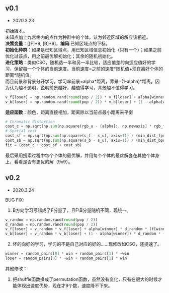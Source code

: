 ## v0.1
- 2020.3.23

初始版本。<br/>
未知点加上九宫格内的点作为种群中的个体。认为邻近区域的解应该相近。<br/>
**决策变量**：[[F]\*9, [B]\*9]，**编码**:已知区域点的下标。<br/>
**初始化种群**：如果是已知区域点，用已知区域信息初始化（只有一个）；如果之前优化过该点，用之前最优解初始化；其余的随机初始化。<br/>
**进化策略**：类似CSO，随机选一半和另一半比较，适应值差的向适应值好的学习，保留每一个个体的当前速度。当前速度=之前的速度\*随机值+现在离好个体的距离\*随机值。<br/>
而且前景和背景分开学习，学习率前景=alpha\*距离，背景=(1-alpha)\*距离。因为认为越不透明，说明前景越好，越值得学习，背景越不值得学习。<br/>
```python
v_f[loser] = np.random.rand(round(pop / 2)) * v_f[loser] + alpha[winner] * np.random.rand(round(pop / 2)) * (f[winner] - f[loser])
v_b[loser] = np.random.rand(round(pop / 2)) * v_b[loser] + (1 - alpha[winner]) * np.random.rand(round(pop / 2)) * (f[winner] - f[loser])
```
**适应函数**：颜色，距离直接相加，距离除以当前点最小距离来平衡
```python
# Chromatic distortion
cost_c = np.sqrt(np.sum(np.square(rgb_u - (alpha[:, np.newaxis] * rgb_f + (1 - alpha[:, np.newaxis]) * rgb_b)), axis=1))
# Spatial cost
cost_sf = np.sqrt(np.sum(np.square(s_f - s_u), axis=1)) / (min_dist_fpu + 0.01)
cost_sb = np.sqrt(np.sum(np.square(s_b - s_u), axis=1)) / (min_dist_bpu + 0.01)
fit = (cost_c + cost_sf + cost_sb)
```
最后采用搜索过程中每个个体的最优解，并用每个个体的最优解套在其他个体身上，看看是否有更优的解（9x9）。


## v0.2
- 2020.3.24

BUG FIX:
1. B方向学习写错成了F分量了，且F\B分量随机不同，现统一。
```python
v_random = np.random.rand(round(pop / 2))
d_random = np.random.rand(round(pop / 2))
v_f[loser] = v_random * v_f[loser] + alpha[winner] * d_random * (f[winner] - f[loser])
v_b[loser] = v_random * v_b[loser] + (1 - alpha[winner]) * d_random * (b[winner] - b[loser])
```
2. 坏的向好的学习，学习的不是自己对应的好的……现修改如CSO，还提速了。
```python
winner = random_pairs[0] * win + random_pairs[1] * ~win
loser = random_pairs[0] * ~win + random_pairs[1] * win
```
其他修改：
1. 把shuffle函数换成了permutation函数，虽然没有变化，只有在很大的时候才能体现出速度优势，现在才9个数，速度降不下来。